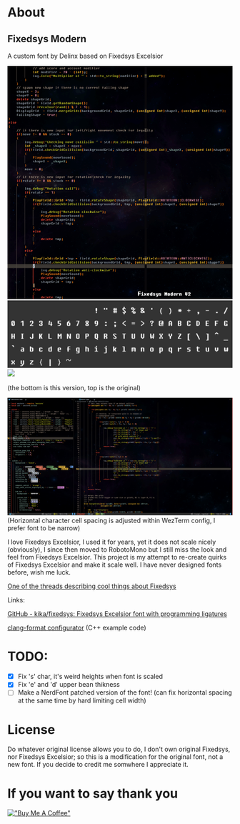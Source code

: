 # About 
## Fixedsys Modern

A custom font by Delinx based on Fixedsys Excelsior

![](media/ExcelsiorModernV02Demo.gif)
![](media/VectorImg.png)
![](https://i.imgur.com/6K2hENw.png)

(the bottom is this version, top is the original)

![](media/FixedsysModernV04.gif)
(Horizontal character cell spacing is adjusted within WezTerm config, I prefer font to be narrow)

I love Fixedsys Excelsior, I used it for years, yet it does not scale nicely (obviously), I since then moved to RobotoMono but I still miss the look and feel from Fixedsys Excelsior.
This project is my attempt to re-create quirks of Fixedsys Excelsior and make it scale well. I have never designed fonts before, wish me luck.

[One of the threads describing cool things about Fixedsys](https://www.reddit.com/r/typography/comments/vuajeq/potential_scalable_version_of_fixedsys_and_how_i/)

Links:

[GitHub - kika/fixedsys: Fixedsys Excelsior font with programming ligatures](https://github.com/kika/fixedsys)

[clang-format configurator](https://zed0.co.uk/clang-format-configurator/) (C++ example code)

# TODO:

 * [X] Fix 's' char, it's weird heights when font is scaled
 * [X] Fix 'e' and 'd' upper bean thikness 
 * [ ] Make a NerdFont patched version of the font! (can fix horizontal spacing at the same time by hard limiting cell width)

# License

Do whatever original license allows you to do, I don't own original Fixedsys, nor Fixedsys Excelsior; so this is a modification for the original font, not a new font.
If you decide to credit me somwhere I appreciate it. 

# If you want to say thank you
[!["Buy Me A Coffee"](https://www.buymeacoffee.com/assets/img/custom_images/orange_img.png)](https://www.buymeacoffee.com/delinx)
